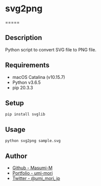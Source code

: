 # svg2png
=====
## Description
Python script to convert SVG file to PNG file.

## Requirements
- macOS Catalina (v10.15.7)
- Python v3.6.5
- pip 20.3.3

## Setup
`pip install svglib`

## Usage
`python svg2png sample.svg`

## Author
- [Github - Masumi-M](https://github.com/Masumi-M/)
- [Portfolio - umi-mori](https://www.umi-mori.jp/)
- [Twitter - @umi_mori_jp](https://twitter.com/umi_mori_jp)

